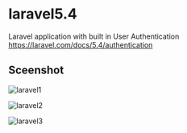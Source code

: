 # laravel5.4
Laravel application with built in User Authentication
https://laravel.com/docs/5.4/authentication
  
## Sceenshot
![laravel1](https://user-images.githubusercontent.com/8652353/36888226-72255498-1dec-11e8-8157-79b827b3eb58.png)
  
![laravel2](https://user-images.githubusercontent.com/8652353/36888225-71fa71ce-1dec-11e8-90b0-8fc329a34f26.png)
  
![laravel3](https://user-images.githubusercontent.com/8652353/36888224-71cb0498-1dec-11e8-9f30-d7b37d182f52.png)
